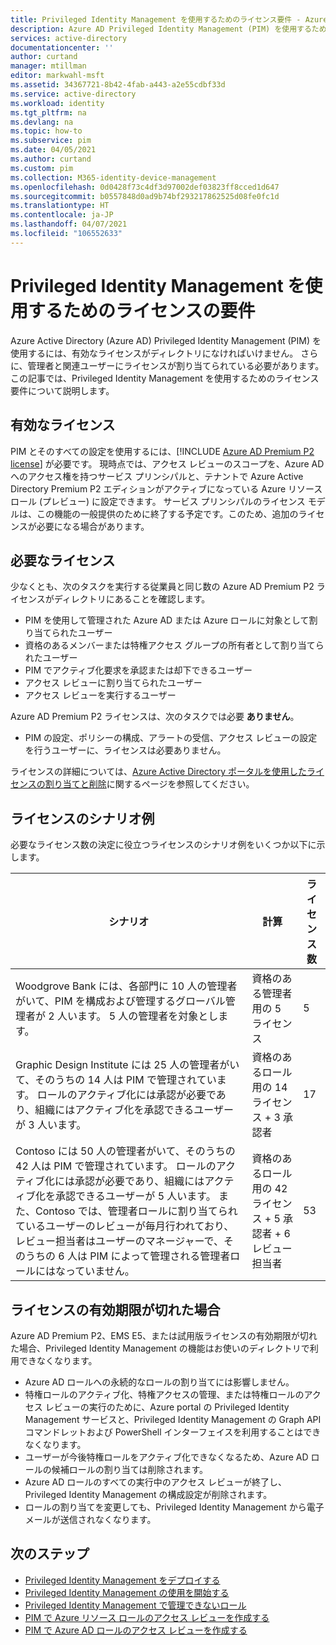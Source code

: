 ```yaml
---
title: Privileged Identity Management を使用するためのライセンス要件 - Azure Active Directory | Microsoft Docs
description: Azure AD Privileged Identity Management (PIM) を使用するためのライセンスの要件について説明します。
services: active-directory
documentationcenter: ''
author: curtand
manager: mtillman
editor: markwahl-msft
ms.assetid: 34367721-8b42-4fab-a443-a2e55cdbf33d
ms.service: active-directory
ms.workload: identity
ms.tgt_pltfrm: na
ms.devlang: na
ms.topic: how-to
ms.subservice: pim
ms.date: 04/05/2021
ms.author: curtand
ms.custom: pim
ms.collection: M365-identity-device-management
ms.openlocfilehash: 0d0428f73c4df3d97002def03823ff8cced1d647
ms.sourcegitcommit: b0557848d0ad9b74bf293217862525d08fe0fc1d
ms.translationtype: HT
ms.contentlocale: ja-JP
ms.lasthandoff: 04/07/2021
ms.locfileid: "106552633"
---
```

# <a name="license-requirements-to-use-privileged-identity-management"></a>Privileged Identity Management を使用するためのライセンスの要件

Azure Active Directory (Azure AD) Privileged Identity Management (PIM) を使用するには、有効なライセンスがディレクトリになければいけません。 さらに、管理者と関連ユーザーにライセンスが割り当てられている必要があります。 この記事では、Privileged Identity Management を使用するためのライセンス要件について説明します。

## <a name="valid-licenses"></a>有効なライセンス

PIM とそのすべての設定を使用するには、[!INCLUDE [Azure AD Premium P2 license](../../../includes/active-directory-p2-license.md)] が必要です。 現時点では、アクセス レビューのスコープを、Azure AD へのアクセス権を持つサービス プリンシパルと、テナントで Azure Active Directory Premium P2 エディションがアクティブになっている Azure リソース ロール (プレビュー) に設定できます。 サービス プリンシパルのライセンス モデルは、この機能の一般提供のために終了する予定です。このため、追加のライセンスが必要になる場合があります。

## <a name="licenses-you-must-have"></a>必要なライセンス

少なくとも、次のタスクを実行する従業員と同じ数の Azure AD Premium P2 ライセンスがディレクトリにあることを確認します。

- PIM を使用して管理された Azure AD または Azure ロールに対象として割り当てられたユーザー
- 資格のあるメンバーまたは特権アクセス グループの所有者として割り当てられたユーザー
- PIM でアクティブ化要求を承認または却下できるユーザー
- アクセス レビューに割り当てられたユーザー
- アクセス レビューを実行するユーザー

Azure AD Premium P2 ライセンスは、次のタスクでは必要 **ありません**。

- PIM の設定、ポリシーの構成、アラートの受信、アクセス レビューの設定を行うユーザーに、ライセンスは必要ありません。

ライセンスの詳細については、[Azure Active Directory ポータルを使用したライセンスの割り当てと削除](../fundamentals/license-users-groups.md)に関するページを参照してください。

## <a name="example-license-scenarios"></a>ライセンスのシナリオ例

必要なライセンス数の決定に役立つライセンスのシナリオ例をいくつか以下に示します。

| シナリオ | 計算 | ライセンス数 |
| --- | --- | --- |
| Woodgrove Bank には、各部門に 10 人の管理者がいて、PIM を構成および管理するグローバル管理者が 2 人います。 5 人の管理者を対象とします。 | 資格のある管理者用の 5 ライセンス | 5 |
| Graphic Design Institute には 25 人の管理者がいて、そのうちの 14 人は PIM で管理されています。 ロールのアクティブ化には承認が必要であり、組織にはアクティブ化を承認できるユーザーが 3 人います。 | 資格のあるロール用の 14 ライセンス + 3 承認者 | 17 |
| Contoso には 50 人の管理者がいて、そのうちの 42 人は PIM で管理されています。 ロールのアクティブ化には承認が必要であり、組織にはアクティブ化を承認できるユーザーが 5 人います。 また、Contoso では、管理者ロールに割り当てられているユーザーのレビューが毎月行われており、レビュー担当者はユーザーのマネージャーで、そのうちの 6 人は PIM によって管理される管理者ロールにはなっていません。 | 資格のあるロール用の 42 ライセンス + 5 承認者 + 6 レビュー担当者 | 53 |

## <a name="when-a-license-expires"></a>ライセンスの有効期限が切れた場合

Azure AD Premium P2、EMS E5、または試用版ライセンスの有効期限が切れた場合、Privileged Identity Management の機能はお使いのディレクトリで利用できなくなります。

- Azure AD ロールへの永続的なロールの割り当てには影響しません。
- 特権ロールのアクティブ化、特権アクセスの管理、または特権ロールのアクセス レビューの実行のために、Azure portal の Privileged Identity Management サービスと、Privileged Identity Management の Graph API コマンドレットおよび PowerShell インターフェイスを利用することはできなくなります。
- ユーザーが今後特権ロールをアクティブ化できなくなるため、Azure AD ロールの候補ロールの割り当ては削除されます。
- Azure AD ロールのすべての実行中のアクセス レビューが終了し、Privileged Identity Management の構成設定が削除されます。
- ロールの割り当てを変更しても、Privileged Identity Management から電子メールが送信されなくなります。

## <a name="next-steps"></a>次のステップ

- [Privileged Identity Management をデプロイする](pim-deployment-plan.md)
- [Privileged Identity Management の使用を開始する](pim-getting-started.md)
- [Privileged Identity Management で管理できないロール](pim-roles.md)
- [PIM で Azure リソース ロールのアクセス レビューを作成する](pim-resource-roles-start-access-review.md)
- [PIM で Azure AD ロールのアクセス レビューを作成する](pim-how-to-start-security-review.md)

